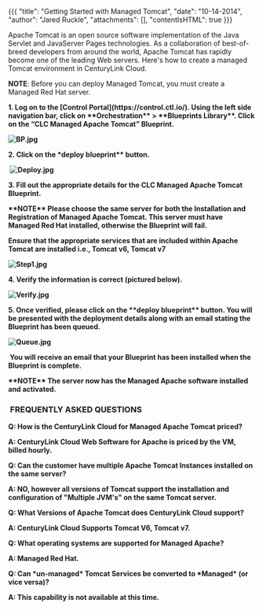 {{{
  "title": "Getting Started with Managed Tomcat",
  "date": "10-14-2014",
  "author": "Jared Ruckle",
  "attachments": [],
  "contentIsHTML": true
}}}

<p>Apache Tomcat is an open source software implementation of the Java Servlet and JavaServer Pages technologies. As a collaboration of best-of-breed developers from around the world, Apache Tomcat has rapidly become one of the leading Web servers. Here's
  how to create a managed Tomcat environment in CenturyLink Cloud.</p>

**NOTE**: Before you can deploy Managed Tomcat, you must create a Managed Red Hat server.

<p><strong>1. Log on to the [Control Portal](https://control.ctl.io/). Using the left side navigation bar, click on **Orchestration** > **Blueprints Library**. Click on the “CLC Managed Apache Tomcat” Blueprint.
</p>
<p><img src="https://t3n.zendesk.com/attachments/token/0mnoFcduDqW2Q8csh3CG1CafP/?name=BP.jpg" alt="BP.jpg" />
</p>
<p><strong>2. Click on the *deploy blueprint** button.</strong>
</p>
<p>&nbsp;<img src="https://t3n.zendesk.com/attachments/token/VPcBGcrYCE170ILRDTGJHUFGr/?name=Deploy.jpg" alt="Deploy.jpg" /></p>
<p><strong>3. Fill out the appropriate details for the CLC Managed Apache Tomcat Blueprint.</strong>
</p>
<p><strong>**NOTE** Please choose the same server for both the Installation and Registration of Managed Apache Tomcat. This server must have Managed Red Hat installed, otherwise the Blueprint will fail.</strong>
</p>
<p>Ensure that the appropriate services that are included within Apache Tomcat are installed i.e., Tomcat v6, Tomcat v7</p>
<p><img src="https://t3n.zendesk.com/attachments/token/xNqSoYrP7HOmsMapUnJEMkL1l/?name=Step1.jpg" alt="Step1.jpg" />
</p>
<p><strong>4. Verify the information is correct (pictured below).</strong>
</p>
<p><strong><img src="https://t3n.zendesk.com/attachments/token/83eKsGvOxxkIDSNlEZranoX0U/?name=Verify.jpg" alt="Verify.jpg" />&nbsp;</strong>
</p>
<p><strong>5. Once verified, please click on the **deploy blueprint** button. You will be presented with the deployment details along with an email stating the Blueprint has been queued.</strong>
</p>
<p><strong><img src="https://t3n.zendesk.com/attachments/token/TnNBlrI0ceVHGNoZ5PeDxXnHP/?name=Queue.jpg" alt="Queue.jpg" /></strong></p>
<p>&nbsp;You will receive an email that your Blueprint has been installed when the Blueprint is complete.</p>
<p><strong>**NOTE** The server now has the Managed Apache software installed and activated.</strong>
</p>
<h3><strong>&nbsp;FREQUENTLY ASKED QUESTIONS</strong></h3>

<p><strong>Q: How is the CenturyLink Cloud for Managed Apache Tomcat priced? </strong>
</p>
<p>A: CenturyLink Cloud Web Software for Apache is priced by the VM, billed hourly.</p>
<p><strong>Q: Can the customer have multiple Apache Tomcat Instances installed on the same server? </strong>
</p>
<p>A: NO, however all versions of Tomcat support the installation and configuration of "Multiple JVM's" on the same Tomcat server.</p>
<p><strong>Q: What Versions of Apache Tomcat does CenturyLink Cloud support? </strong>
</p>
<p>A: CenturyLink Cloud Supports Tomcat V6, Tomcat v7.</p>
<p><strong>Q: What operating systems are supported for Managed Apache? </strong>
</p>
<p>A: Managed Red Hat.
</p>
<p><strong>Q: Can *un-managed* Tomcat Services be converted to *Managed* (or vice versa)?</strong>
</p>
<p>A: This capability is not available at this time.</p>
